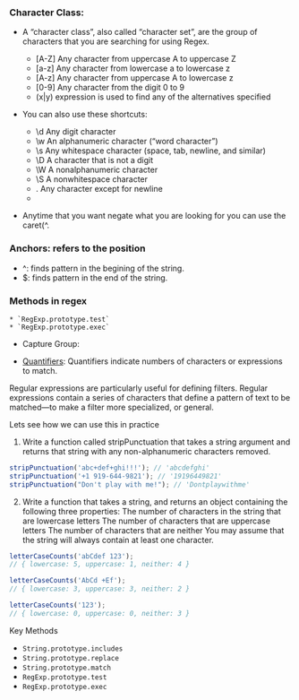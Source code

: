 ### Character Class: 
* A “character class”, also called “character set”, are the group of characters that you are searching for using Regex. 
	* [A-Z]	Any character from uppercase A to uppercase Z
	* [a-z]	Any character from lowercase a to lowercase z
	* [A-z]	Any character from uppercase A to lowercase z
	* [0-9]	Any character from the digit 0 to 9
	* (x|y) expression is used to find any of the alternatives specified

* You can also use these shortcuts:
	* \d	Any digit character
	* \w	An alphanumeric character (“word character”)
	* \s	Any whitespace character (space, tab, newline, and similar)
	* \D	A character that is not a digit
	* \W	A nonalphanumeric character
	* \S	A nonwhitespace character
	* .	Any character except for newline
	* 
* Anytime that you want negate what you are looking for you can use the caret(^.
### Anchors: refers to the position 
* ^: finds pattern in the begining of the string.
* $: finds pattern in the end of the string.

### Methods in regex
	* `RegExp.prototype.test`
	* `RegExp.prototype.exec`
* Capture Group: 

* [Quantifiers](https://developer.mozilla.org/en-US/docs/Web/JavaScript/Guide/Regular_Expressions/Quantifiers): Quantifiers indicate numbers of characters or expressions to match.

Regular expressions are particularly useful for defining filters. Regular expressions contain a series of characters that define a pattern of text to be matched—to make a filter more specialized, or general.

Lets see how we can use this in practice

1. Write a function called stripPunctuation that takes a string argument and returns that string with any non-alphanumeric characters removed.

```js 
stripPunctuation('abc+def+ghi!!!'); // 'abcdefghi'
stripPunctuation('+1 919-644-9821'); // '19196449821'
stripPunctuation("Don't play with me!"); // 'Dontplaywithme'
```

2. Write a function that takes a string, and returns an object containing the following three properties:
The number of characters in the string that are lowercase letters
The number of characters that are uppercase letters
The number of characters that are neither
You may assume that the string will always contain at least one character.

```js
letterCaseCounts('abCdef 123');
// { lowercase: 5, uppercase: 1, neither: 4 }

letterCaseCounts('AbCd +Ef');
// { lowercase: 3, uppercase: 3, neither: 2 }

letterCaseCounts('123');
// { lowercase: 0, uppercase: 0, neither: 3 }
```

Key Methods

* `String.prototype.includes`
* `String.prototype.replace`
* `String.prototype.match`
* `RegExp.prototype.test`
* `RegExp.prototype.exec`
